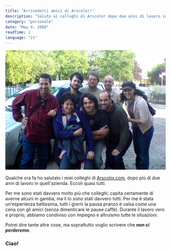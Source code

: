 ```yaml
---
title: "Arrivederci amici di Arscolor!"
description: "Saluto ai colleghi di Arscolor dopo due anni di lavoro insieme, più che colleghi, veri amici."
category: "personale"
date: "May 9, 2008"
readTime: 1
language: "it"
---
```


![I miei colleghi di Arscolor](/images/blog/i_miei_colleghi_di_arscolor.jpg)

Qualche ora fa ho salutato i miei colleghi di [Arscolor.com](http://www.arscolor.com/), dopo più di due anni di lavoro in quell'azienda. Eccoli quasi tutti.

Per me sono stati davvero molto più che colleghi: capita certamente di averne alcuni in gamba, ma lì lo sono stati davvero tutti. Per me è stata un'esperienza bellissima, tutti i giorni la pausa pranzo è valsa come una cena con gli amici (senza dimenticare le pause caffè). Durante il lavoro vero e proprio, abbiamo condiviso con impegno e altruismo tutte le situazioni.

Potrei dire tante altre cose, ma soprattutto voglio scrivere che ***non ci perderemo***.

### Ciao!
